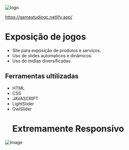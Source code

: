![logo](https://github.com/gleidsondevC/GameStudio/blob/main/img/logo-NAME.png) 

https://gamestudiogc.netlify.app/

# Exposição de jogos
 * Site para exposição de produtos e serviços.
 * Uso de slides automaticos e dinâmicos.
 * Uso de midias diversificadas.

## Ferramentas ultilizadas
* HTML
* CSS
* JAVASCRIPT
* LightSlider
* OwlSlider
  # Extremamente Responsivo
![image](https://user-images.githubusercontent.com/79335967/119179286-1ef7d400-ba45-11eb-8d61-0146488e80d9.png)
